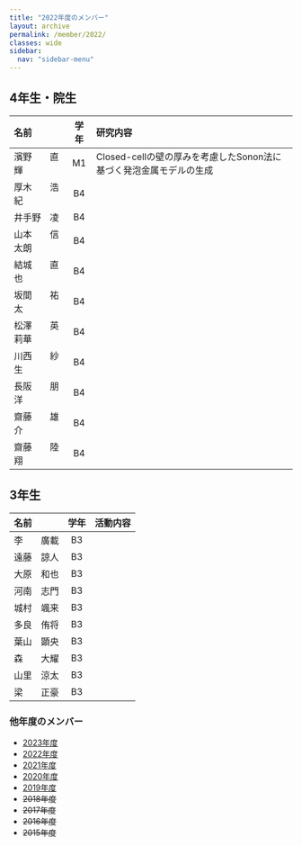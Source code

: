 ```yaml
---
title: "2022年度のメンバー"
layout: archive
permalink: /member/2022/
classes: wide
sidebar:
  nav: "sidebar-menu"
---
```


## 4年生・院生

| 名前           | 学年  | 研究内容                                                           |
| :------------- | :---: | :----------------------------------------------------------------- |
| 濱野　　直輝   |  M1   | Closed-cellの壁の厚みを考慮したSonon法に基づく発泡金属モデルの生成 |
| 厚木　　浩紀   |  B4   |                                                                    |
| 井手野　凌     |  B4   |                                                                    |
| 山本　　信太朗 |  B4   |                                                                    |
| 結城　　直也   |  B4   |                                                                    |
| 坂間　　祐太   |  B4   |                                                                    |
| 松澤　　英莉華 |  B4   |                                                                    |
| 川西　　紗生   |  B4   |                                                                    |
| 長阪　　朋洋   |  B4   |                                                                    |
| 齋藤　　雄介   |  B4   |                                                                    |
| 齋藤　　陸翔   |  B4   |                                                                    |


## 3年生

| 名前       | 学年  | 活動内容 |
| :--------- | :---: | :------- |
| 李　　廣載 |  B3   |          |
| 遠藤　諒人 |  B3   |          |
| 大原　和也 |  B3   |          |
| 河南　志門 |  B3   |          |
| 城村　颯来 |  B3   |          |
| 多良　侑将 |  B3   |          |
| 葉山　顕央 |  B3   |          |
| 森　　大耀 |  B3   |          |
| 山里　涼太 |  B3   |          |
| 梁　　正豪 |  B3   |          |

### 他年度のメンバー
- [2023年度](/member/2023/)
- [2022年度](/member/2022/)
- [2021年度](/member/2021/)
- [2020年度](/member/2020/)
- [2019年度](/member/2019/)
- ~~2018年度~~
- ~~2017年度~~
- ~~2016年度~~
- ~~2015年度~~
